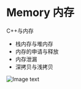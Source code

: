 # Memory 内存

C++与内存

* 栈内存与堆内存
* 内存的申请与释放
* 内存泄漏
* 深拷贝与浅拷贝

![Image text](http://www.sucaitianxia.com/sheji/pic/200902/20090208015345473.jpg)
